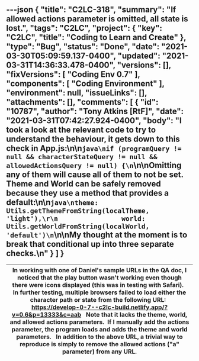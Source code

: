 ---json
{
  "title": "C2LC-318",
  "summary": "If allowed actions parameter is omitted, all state is lost.",
  "tags": "C2LC",
  "project": {
    "key": "C2LC",
    "title": "Coding to Learn and Create"
  },
  "type": "Bug",
  "status": "Done",
  "date": "2021-03-30T05:09:59.137-0400",
  "updated": "2021-03-31T14:36:33.478-0400",
  "versions": [],
  "fixVersions": [
    "Coding Env 0.7"
  ],
  "components": [
    "Coding Environment"
  ],
  "environment": null,
  "issueLinks": [],
  "attachments": [],
  "comments": [
    {
      "id": "10787",
      "author": "Tony Atkins [RtF]",
      "date": "2021-03-31T07:42:27.924-0400",
      "body": "I took a look at the relevant code to try to understand the behaviour, it gets down to this check in App.js:\n\n```java\nif (programQuery != null && characterStateQuery != null && allowedActionsQuery != null) {\n```\n\nOmitting any of them will cause all of them to not be set.  Theme and World can be safely removed because they use a method that provides a default:\n\n```java\ntheme: Utils.getThemeFromString(localTheme, 'light'),\r\n                world: Utils.getWorldFromString(localWorld, 'default')\n```\n\nMy thought at the moment is to break that conditional up into three separate checks.\n"
    }
  ]
}
---
| In working with one of Daniel's sample URLs in the QA doc, I noticed that the play button wasn't working even though there were icons displayed (this was in testing with Safari).   In further testing, multiple browsers failed to load either the character path or state from the following URL:   <https://develop-0-7--c2lc-build.netlify.app/?v=0.6&p=13333&c=aab>   Note that it lacks the theme, world, and allowed actions parameters.  If I manually add the actions parameter, the program loads and adds the theme and world parameters.   In addition to the above URL, a trivial way to reproduce is simply to remove the allowed actions ("a" parameter) from any URL. |
| -------------------------------------------------------------------------------------------------------------------------------------------------------------------------------------------------------------------------------------------------------------------------------------------------------------------------------------------------------------------------------------------------------------------------------------------------------------------------------------------------------------------------------------------------------------------------------------------------------------------------------------------------------------------------------------- |

        